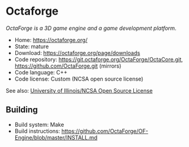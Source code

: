 # Octaforge

_OctaForge is a 3D game engine and a game development platform._

- Home: https://octaforge.org/
- State: mature
- Download: https://octaforge.org/page/downloads
- Code repository: https://git.octaforge.org/OctaForge/OctaCore.git, https://github.com/OctaForge.git (mirrors) 
- Code language: C++
- Code license: Custom (NCSA open source license)

See also:
[University of Illinois/NCSA Open Source License](https://github.com/OctaForge/OF-Engine/blob/master/COPYING.md)

## Building

- Build system: Make
- Build instructions: https://github.com/OctaForge/OF-Engine/blob/master/INSTALL.md

